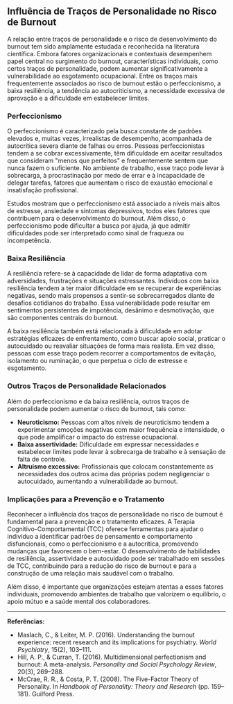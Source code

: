 
## Influência de Traços de Personalidade no Risco de Burnout

A relação entre traços de personalidade e o risco de desenvolvimento do burnout tem sido amplamente estudada e reconhecida na literatura científica. Embora fatores organizacionais e contextuais desempenhem papel central no surgimento do burnout, características individuais, como certos traços de personalidade, podem aumentar significativamente a vulnerabilidade ao esgotamento ocupacional. Entre os traços mais frequentemente associados ao risco de burnout estão o perfeccionismo, a baixa resiliência, a tendência ao autocriticismo, a necessidade excessiva de aprovação e a dificuldade em estabelecer limites.

### Perfeccionismo

O perfeccionismo é caracterizado pela busca constante de padrões elevados e, muitas vezes, irrealistas de desempenho, acompanhada de autocrítica severa diante de falhas ou erros. Pessoas perfeccionistas tendem a se cobrar excessivamente, têm dificuldade em aceitar resultados que consideram "menos que perfeitos" e frequentemente sentem que nunca fazem o suficiente. No ambiente de trabalho, esse traço pode levar à sobrecarga, à procrastinação por medo de errar e à incapacidade de delegar tarefas, fatores que aumentam o risco de exaustão emocional e insatisfação profissional.

Estudos mostram que o perfeccionismo está associado a níveis mais altos de estresse, ansiedade e sintomas depressivos, todos eles fatores que contribuem para o desenvolvimento do burnout. Além disso, o perfeccionismo pode dificultar a busca por ajuda, já que admitir dificuldades pode ser interpretado como sinal de fraqueza ou incompetência.

### Baixa Resiliência

A resiliência refere-se à capacidade de lidar de forma adaptativa com adversidades, frustrações e situações estressantes. Indivíduos com baixa resiliência tendem a ter maior dificuldade em se recuperar de experiências negativas, sendo mais propensos a sentir-se sobrecarregados diante de desafios cotidianos do trabalho. Essa vulnerabilidade pode resultar em sentimentos persistentes de impotência, desânimo e desmotivação, que são componentes centrais do burnout.

A baixa resiliência também está relacionada à dificuldade em adotar estratégias eficazes de enfrentamento, como buscar apoio social, praticar o autocuidado ou reavaliar situações de forma mais realista. Em vez disso, pessoas com esse traço podem recorrer a comportamentos de evitação, isolamento ou ruminação, o que perpetua o ciclo de estresse e esgotamento.

### Outros Traços de Personalidade Relacionados

Além do perfeccionismo e da baixa resiliência, outros traços de personalidade podem aumentar o risco de burnout, tais como:

- **Neuroticismo:** Pessoas com altos níveis de neuroticismo tendem a experimentar emoções negativas com maior frequência e intensidade, o que pode amplificar o impacto do estresse ocupacional.
- **Baixa assertividade:** Dificuldade em expressar necessidades e estabelecer limites pode levar à sobrecarga de trabalho e à sensação de falta de controle.
- **Altruísmo excessivo:** Profissionais que colocam constantemente as necessidades dos outros acima das próprias podem negligenciar o autocuidado, aumentando a vulnerabilidade ao burnout.

### Implicações para a Prevenção e o Tratamento

Reconhecer a influência dos traços de personalidade no risco de burnout é fundamental para a prevenção e o tratamento eficazes. A Terapia Cognitivo-Comportamental (TCC) oferece ferramentas para ajudar o indivíduo a identificar padrões de pensamento e comportamento disfuncionais, como o perfeccionismo e a autocrítica, promovendo mudanças que favorecem o bem-estar. O desenvolvimento de habilidades de resiliência, assertividade e autocuidado pode ser trabalhado em sessões de TCC, contribuindo para a redução do risco de burnout e para a construção de uma relação mais saudável com o trabalho.

Além disso, é importante que organizações estejam atentas a esses fatores individuais, promovendo ambientes de trabalho que valorizem o equilíbrio, o apoio mútuo e a saúde mental dos colaboradores.

---

**Referências:**

- Maslach, C., & Leiter, M. P. (2016). Understanding the burnout experience: recent research and its implications for psychiatry. *World Psychiatry*, 15(2), 103–111.
- Hill, A. P., & Curran, T. (2016). Multidimensional perfectionism and burnout: A meta-analysis. *Personality and Social Psychology Review*, 20(3), 269–288.
- McCrae, R. R., & Costa, P. T. (2008). The Five-Factor Theory of Personality. In *Handbook of Personality: Theory and Research* (pp. 159–181). Guilford Press.
```
